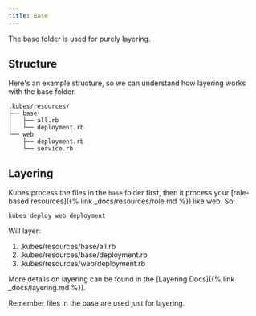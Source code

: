 ```yaml
---
title: Base
---
```


The base folder is used for purely layering.

## Structure

Here's an example structure, so we can understand how layering works with the base folder.

    .kubes/resources/
    ├── base
    │   ├── all.rb
    │   └── deployment.rb
    └── web
        ├── deployment.rb
        └── service.rb

## Layering

Kubes process the files in the `base` folder first, then it process your [role-based resources]({% link _docs/resources/role.md %}) like web. So:

    kubes deploy web deployment

Will layer:

1. .kubes/resources/base/all.rb
2. .kubes/resources/base/deployment.rb
3. .kubes/resources/web/deployment.rb

More details on layering can be found in the [Layering Docs]({% link _docs/layering.md %}).

Remember files in the base are used just for layering.

